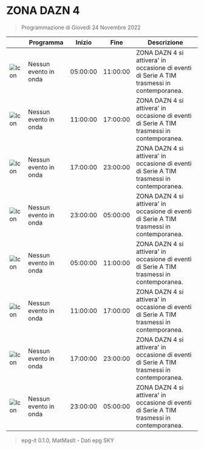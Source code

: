 # ZONA DAZN 4
> Programmazione di Giovedì 24 Novembre 2022

||Programma|Inizio|Fine|Descrizione|
|---|---|---|---|---|
|![Icon](https://guidatv.sky.it/uuid/d8c867b9-f1c0-40fe-a6d4-ec49f09001d9/cover?md5ChecksumParam=290baf03a80c7aec58d960086d34c9bc&sid=682)|Nessun evento in onda|05:00:00|11:00:00|ZONA DAZN 4 si attivera&#039; in occasione di eventi di Serie A TIM trasmessi in contemporanea.
|![Icon](https://guidatv.sky.it/uuid/d8c867b9-f1c0-40fe-a6d4-ec49f09001d9/cover?md5ChecksumParam=290baf03a80c7aec58d960086d34c9bc&sid=682)|Nessun evento in onda|11:00:00|17:00:00|ZONA DAZN 4 si attivera&#039; in occasione di eventi di Serie A TIM trasmessi in contemporanea.
|![Icon](https://guidatv.sky.it/uuid/d8c867b9-f1c0-40fe-a6d4-ec49f09001d9/cover?md5ChecksumParam=290baf03a80c7aec58d960086d34c9bc&sid=682)|Nessun evento in onda|17:00:00|23:00:00|ZONA DAZN 4 si attivera&#039; in occasione di eventi di Serie A TIM trasmessi in contemporanea.
|![Icon](https://guidatv.sky.it/uuid/d8c867b9-f1c0-40fe-a6d4-ec49f09001d9/cover?md5ChecksumParam=290baf03a80c7aec58d960086d34c9bc&sid=682)|Nessun evento in onda|23:00:00|05:00:00|ZONA DAZN 4 si attivera&#039; in occasione di eventi di Serie A TIM trasmessi in contemporanea.
|![Icon](https://guidatv.sky.it/uuid/d8c867b9-f1c0-40fe-a6d4-ec49f09001d9/cover?md5ChecksumParam=290baf03a80c7aec58d960086d34c9bc&sid=682)|Nessun evento in onda|05:00:00|11:00:00|ZONA DAZN 4 si attivera&#039; in occasione di eventi di Serie A TIM trasmessi in contemporanea.
|![Icon](https://guidatv.sky.it/uuid/d8c867b9-f1c0-40fe-a6d4-ec49f09001d9/cover?md5ChecksumParam=290baf03a80c7aec58d960086d34c9bc&sid=682)|Nessun evento in onda|11:00:00|17:00:00|ZONA DAZN 4 si attivera&#039; in occasione di eventi di Serie A TIM trasmessi in contemporanea.
|![Icon](https://guidatv.sky.it/uuid/d8c867b9-f1c0-40fe-a6d4-ec49f09001d9/cover?md5ChecksumParam=290baf03a80c7aec58d960086d34c9bc&sid=682)|Nessun evento in onda|17:00:00|23:00:00|ZONA DAZN 4 si attivera&#039; in occasione di eventi di Serie A TIM trasmessi in contemporanea.
|![Icon](https://guidatv.sky.it/uuid/d8c867b9-f1c0-40fe-a6d4-ec49f09001d9/cover?md5ChecksumParam=290baf03a80c7aec58d960086d34c9bc&sid=682)|Nessun evento in onda|23:00:00|05:00:00|ZONA DAZN 4 si attivera&#039; in occasione di eventi di Serie A TIM trasmessi in contemporanea.



 > epg-it 0.1.0, MatMasIt - Dati epg SKY